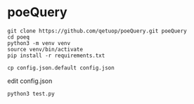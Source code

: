 # poeQuery
```
git clone https://github.com/qetuop/poeQuery.git poeQuery
cd poeq
python3 -m venv venv
source venv/bin/activate
pip install -r requirements.txt
```
```cp config.json.default config.json```

edit config.json

```python3 test.py``` 
